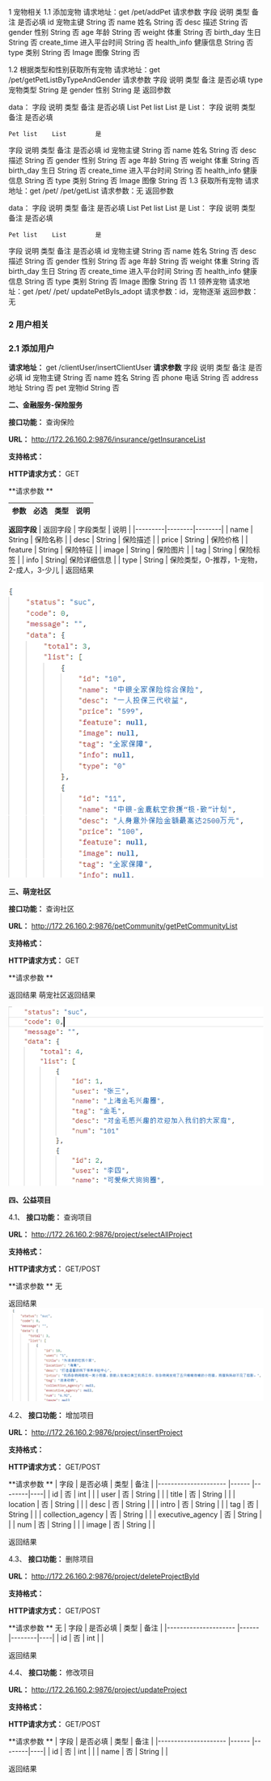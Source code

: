 1	宠物相关
1.1	添加宠物
请求地址：get /pet/addPet
请求参数
字段	说明	类型	备注	是否必填
id
	宠物主键	String		否
name
	姓名	String		否
desc
	描述	String		否
gender
	性别	String		否
age
	年龄	String		否
weight
	体重	String		否
birth_day
	生日	String		否
create_time
	进入平台时间	String		否
health_info
	健康信息	String		否
type
	类别	String		否
Image
	图像	String		否

1.2	根据类型和性别获取所有宠物
请求地址：get      /pet/getPetListByTypeAndGender
请求参数
字段	说明	类型	备注	是否必填
type
	宠物类型	String		是
gender
	性别	String		是
返回参数
 
data：
字段	说明	类型	备注	是否必填
List
	Pet list	List		是
List：
字段	说明	类型	备注	是否必填

	Pet list	List		是
字段	说明	类型	备注	是否必填
id
	宠物主键	String		否
name
	姓名	String		否
desc
	描述	String		否
gender
	性别	String		否
age
	年龄	String		否
weight
	体重	String		否
birth_day
	生日	String		否
create_time
	进入平台时间	String		否
health_info
	健康信息	String		否
type
	类别	String		否
Image
	图像	String		否
1.3	获取所有宠物
请求地址：get      /pet/ /pet/getList
请求参数：无
返回参数
 
data：
字段	说明	类型	备注	是否必填
List
	Pet list	List		是
List：
字段	说明	类型	备注	是否必填

	Pet list	List		是
字段	说明	类型	备注	是否必填
id
	宠物主键	String		否
name
	姓名	String		否
desc
	描述	String		否
gender
	性别	String		否
age
	年龄	String		否
weight
	体重	String		否
birth_day
	生日	String		否
create_time
	进入平台时间	String		否
health_info
	健康信息	String		否
type
	类别	String		否
Image
	图像	String		否
1.1	领养宠物
请求地址：get      /pet/ /pet/ updatePetByIs_adopt
请求参数：id，宠物逐渐
返回参数：无

### 2	用户相关
### 2.1	添加用户
 **请求地址：** get   /clientUser/insertClientUser
 **请求参数** 
字段	说明	类型	备注	是否必填
id
	宠物主键	String		否
name
	姓名	String		否
phone
	电话	String		否
address
	地址	String		否
pet
	宠物id	String		否

 **二、金融服务-保险服务** 

 **接口功能：** 查询保险

 **URL：** http://172.26.160.2:9876/insurance/getInsuranceList

 **支持格式：** 

 **HTTP请求方式：** GET

 **请求参数    ** 

| 参数 | 必选 | 类型 | 说明 |
|----|----|----|----|
 **返回字段** 
| 返回字段    | 字段类型   | 说明     |
|---------|--------|--------|
| name    | String | 保险名称   |
| desc    | String | 保险描述   |
| price   | String | 保险价格   |
| feature | String | 保险特征   |
| image   | String | 保险图片   |
| tag     | String | 保险标签   |
| info    |  String| 保险详细信息 |
| type    | String | 保险类型，0-推荐，1-宠物，2-成人，3-少儿 |
返回结果

![输入图片说明](image.png)

 **三、萌宠社区**

 **接口功能：** 查询社区

 **URL：** http://172.26.160.2:9876/petCommunity/getPetCommunityList

 **支持格式：** 

 **HTTP请求方式：** GET

 **请求参数    ** 

返回结果
萌宠社区返回结果

![输入图片说明](%E8%90%8C%E5%AE%A0%E7%A4%BE%E5%8C%BA%E8%BF%94%E5%9B%9E%E7%BB%93%E6%9E%9C.png)

**四、公益项目**

4.1、 **接口功能：** 查询项目

 **URL：** http://172.26.160.2:9876/project/selectAllProject

 **支持格式：** 

 **HTTP请求方式：** GET/POST

 **请求参数    ** 无

返回结果
![输入图片说明](image3.png)

4.2、 **接口功能：** 增加项目

 **URL：** http://172.26.160.2:9876/project/insertProject

 **支持格式：** 

 **HTTP请求方式：** GET/POST

 **请求参数    ** 
| 字段                 | 是否必填  | 类型   | 备注 |
|--------------------- |------    |--------|----|
| id                   | 否       | int    |    |
| user                 | 否       | String |    |
| title                | 否       | String |    |
| location             | 否       | String |    |
| desc                 |  否      | String |    |
| intro                | 否       | String |    |
| tag                  | 否       | String |    |
| collection_agency    | 否       | String |    |
| executive_agency     | 否       | String |    |
| num                  | 否       | String |    |
| image                | 否       | String |    |


返回结果


4.3、 **接口功能：** 删除项目

 **URL：** http://172.26.160.2:9876/project/deleteProjectById

 **支持格式：** 

 **HTTP请求方式：** GET/POST

 **请求参数    ** 无
| 字段                 | 是否必填  | 类型   | 备注 |
|--------------------- |------    |--------|----|
| id                   | 否       | int    |    |

返回结果


4.4、 **接口功能：** 修改项目

 **URL：** http://172.26.160.2:9876/project/updateProject

 **支持格式：** 

 **HTTP请求方式：** GET/POST

 **请求参数    ** 
| 字段                 | 是否必填  | 类型   | 备注 |
|--------------------- |------    |--------|----|
| id                   | 否       | int    |    |
| name                 | 否       | String |    |

返回结果


